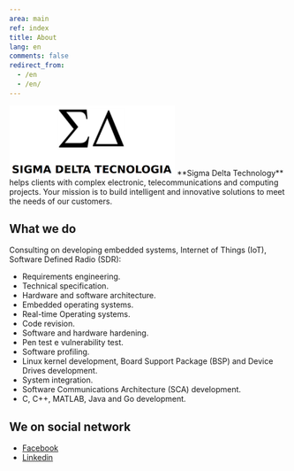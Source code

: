 ```yaml
---
area: main
ref: index
title: About
lang: en
comments: false
redirect_from: 
  - /en
  - /en/
---
```


<img src="/img/logo-pt.png" style="width: 300px"  />
**Sigma Delta Technology** helps clients with  complex electronic, telecommunications and computing projects. Your mission is to build intelligent and innovative solutions to meet the needs of our customers.

## What we do

Consulting on developing embedded systems, Internet of Things (IoT), Software Defined Radio (SDR):

* Requirements engineering.
* Technical specification.
* Hardware and software architecture.
* Embedded operating systems.
* Real-time Operating systems.
* Code revision.
* Software and hardware hardening.
* Pen test e vulnerability test.
* Software profiling.
* Linux kernel development, Board Support Package (BSP) and Device Drives development.
* System integration.
* Software Communications Architecture (SCA) development.
* C, C++, MATLAB, Java and Go development.

## We on social network

* [Facebook](https://www.facebook.com/SigmaDeltaTechnology/)
* [Linkedin](https://www.linkedin.com/company/sigmadelta/)